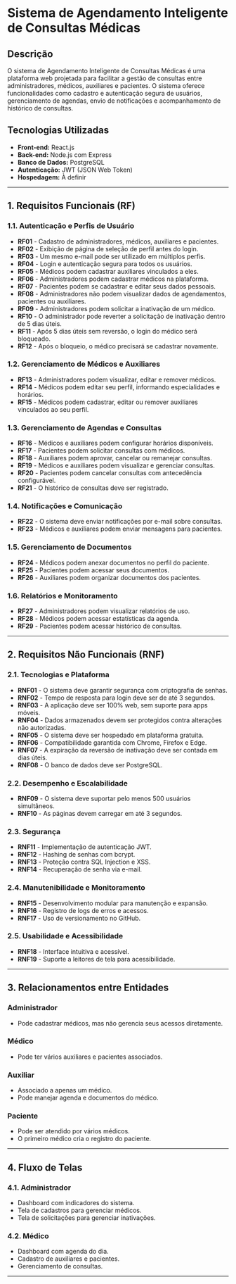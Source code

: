 # Sistema de Agendamento Inteligente de Consultas Médicas

## Descrição
O sistema de Agendamento Inteligente de Consultas Médicas é uma plataforma web projetada para facilitar a gestão de consultas entre administradores, médicos, auxiliares e pacientes. O sistema oferece funcionalidades como cadastro e autenticação segura de usuários, gerenciamento de agendas, envio de notificações e acompanhamento de histórico de consultas.

## Tecnologias Utilizadas
- **Front-end:** React.js
- **Back-end:** Node.js com Express
- **Banco de Dados:** PostgreSQL
- **Autenticação:** JWT (JSON Web Token)
- **Hospedagem:** À definir

---

## 1. Requisitos Funcionais (RF)

### 1.1. Autenticação e Perfis de Usuário
- **RF01** - Cadastro de administradores, médicos, auxiliares e pacientes.
- **RF02** - Exibição de página de seleção de perfil antes do login.
- **RF03** - Um mesmo e-mail pode ser utilizado em múltiplos perfis.
- **RF04** - Login e autenticação segura para todos os usuários.
- **RF05** - Médicos podem cadastrar auxiliares vinculados a eles.
- **RF06** - Administradores podem cadastrar médicos na plataforma.
- **RF07** - Pacientes podem se cadastrar e editar seus dados pessoais.
- **RF08** - Administradores não podem visualizar dados de agendamentos, pacientes ou auxiliares.
- **RF09** - Administradores podem solicitar a inativação de um médico.
- **RF10** - O administrador pode reverter a solicitação de inativação dentro de 5 dias úteis.
- **RF11** - Após 5 dias úteis sem reversão, o login do médico será bloqueado.
- **RF12** - Após o bloqueio, o médico precisará se cadastrar novamente.

### 1.2. Gerenciamento de Médicos e Auxiliares
- **RF13** - Administradores podem visualizar, editar e remover médicos.
- **RF14** - Médicos podem editar seu perfil, informando especialidades e horários.
- **RF15** - Médicos podem cadastrar, editar ou remover auxiliares vinculados ao seu perfil.

### 1.3. Gerenciamento de Agendas e Consultas
- **RF16** - Médicos e auxiliares podem configurar horários disponíveis.
- **RF17** - Pacientes podem solicitar consultas com médicos.
- **RF18** - Auxiliares podem aprovar, cancelar ou remanejar consultas.
- **RF19** - Médicos e auxiliares podem visualizar e gerenciar consultas.
- **RF20** - Pacientes podem cancelar consultas com antecedência configurável.
- **RF21** - O histórico de consultas deve ser registrado.

### 1.4. Notificações e Comunicação
- **RF22** - O sistema deve enviar notificações por e-mail sobre consultas.
- **RF23** - Médicos e auxiliares podem enviar mensagens para pacientes.

### 1.5. Gerenciamento de Documentos
- **RF24** - Médicos podem anexar documentos no perfil do paciente.
- **RF25** - Pacientes podem acessar seus documentos.
- **RF26** - Auxiliares podem organizar documentos dos pacientes.

### 1.6. Relatórios e Monitoramento
- **RF27** - Administradores podem visualizar relatórios de uso.
- **RF28** - Médicos podem acessar estatísticas da agenda.
- **RF29** - Pacientes podem acessar histórico de consultas.

---

## 2. Requisitos Não Funcionais (RNF)

### 2.1. Tecnologias e Plataforma
- **RNF01** - O sistema deve garantir segurança com criptografia de senhas.
- **RNF02** - Tempo de resposta para login deve ser de até 3 segundos.
- **RNF03** - A aplicação deve ser 100% web, sem suporte para apps móveis.
- **RNF04** - Dados armazenados devem ser protegidos contra alterações não autorizadas.
- **RNF05** - O sistema deve ser hospedado em plataforma gratuita.
- **RNF06** - Compatibilidade garantida com Chrome, Firefox e Edge.
- **RNF07** - A expiração da reversão de inativação deve ser contada em dias úteis.
- **RNF08** - O banco de dados deve ser PostgreSQL.

### 2.2. Desempenho e Escalabilidade
- **RNF09** - O sistema deve suportar pelo menos 500 usuários simultâneos.
- **RNF10** - As páginas devem carregar em até 3 segundos.

### 2.3. Segurança
- **RNF11** - Implementação de autenticação JWT.
- **RNF12** - Hashing de senhas com bcrypt.
- **RNF13** - Proteção contra SQL Injection e XSS.
- **RNF14** - Recuperação de senha via e-mail.

### 2.4. Manutenibilidade e Monitoramento
- **RNF15** - Desenvolvimento modular para manutenção e expansão.
- **RNF16** - Registro de logs de erros e acessos.
- **RNF17** - Uso de versionamento no GitHub.

### 2.5. Usabilidade e Acessibilidade
- **RNF18** - Interface intuitiva e acessível.
- **RNF19** - Suporte a leitores de tela para acessibilidade.

---

## 3. Relacionamentos entre Entidades

### Administrador
- Pode cadastrar médicos, mas não gerencia seus acessos diretamente.

### Médico
- Pode ter vários auxiliares e pacientes associados.

### Auxiliar
- Associado a apenas um médico.
- Pode manejar agenda e documentos do médico.

### Paciente
- Pode ser atendido por vários médicos.
- O primeiro médico cria o registro do paciente.

---

## 4. Fluxo de Telas

### 4.1. Administrador
- Dashboard com indicadores do sistema.
- Tela de cadastros para gerenciar médicos.
- Tela de solicitações para gerenciar inativações.

### 4.2. Médico
- Dashboard com agenda do dia.
- Cadastro de auxiliares e pacientes.
- Gerenciamento de consultas.

---
